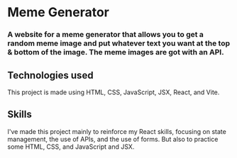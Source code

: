 # Meme Generator
### A website for a meme generator that allows you to get a random meme image and put whatever text you want at the top & bottom of the image. The meme images are got with an API.

## Technologies used
This project is made using HTML, CSS, JavaScript, JSX, React, and Vite.

## Skills
I've made this project mainly to reinforce my React skills,
focusing on state management, the use of APIs, and the use of forms.
But also to practice some HTML, CSS, and JavaScript and JSX.